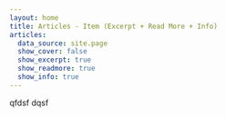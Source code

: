 ```yaml
---
layout: home
title: Articles - Item (Excerpt + Read More + Info)
articles:
  data_source: site.page
  show_cover: false
  show_excerpt: true
  show_readmore: true
  show_info: true
---
```



qfdsf dqsf 
